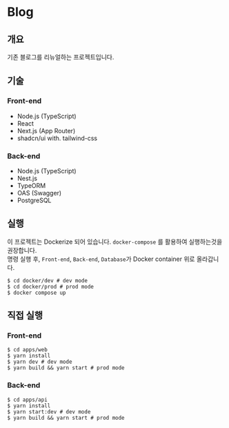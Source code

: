 # Blog

## 개요
기존 블로그를 리뉴얼하는 프로젝트입니다.

## 기술
### Front-end
- Node.js (TypeScript)
- React
- Next.js (App Router)
- shadcn/ui with. tailwind-css
### Back-end
- Node.js (TypeScript)
- Nest.js
- TypeORM
- OAS (Swagger)
- PostgreSQL

## 실행
이 프로젝트는 Dockerize 되어 있습니다. `docker-compose` 를 활용하여 실행하는것을 권장합니다. <br />
명령 실행 후, `Front-end`, `Back-end`, `Database`가 Docker container 위로 올라갑니다.
```shell
$ cd docker/dev # dev mode
$ cd docker/prod # prod mode
$ docker compose up
```

## 직접 실행
### Front-end
```shell
$ cd apps/web
$ yarn install
$ yarn dev # dev mode
$ yarn build && yarn start # prod mode
```
### Back-end
```shell
$ cd apps/api
$ yarn install
$ yarn start:dev # dev mode
$ yarn build && yarn start # prod mode
```